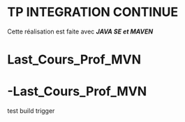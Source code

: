 # TP INTEGRATION CONTINUE  
Cette réalisation est faite avec ***JAVA SE et MAVEN***
# Last_Cours_Prof_MVN
# -Last_Cours_Prof_MVN
test build trigger